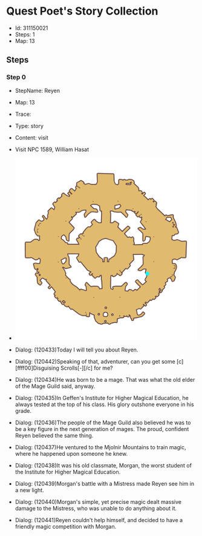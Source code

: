 # Quest Poet's Story Collection

- Id: 311150021
- Steps: 1
- Map: 13

## Steps

### Step 0
- StepName:  Reyen
- Map:  13
- Trace:  
- Type:  story
- Content:  visit
- Visit NPC 1589, William Hasat

- ![images/311150021_0.png](images/311150021_0.png)
- Dialog: (120433)Today I will tell you about Reyen.
- Dialog: (120442)Speaking of that, adventurer, can you get some [c][ffff00]Disguising Scrolls[-][/c] for me?
- Dialog: (120434)He was born to be a mage. That was what the old elder of the Mage Guild said, anyway.
- Dialog: (120435)In Geffen's Institute for Higher Magical Education, he always tested at the top of his class. His glory outshone everyone in his grade.
- Dialog: (120436)The people of the Mage Guild also believed he was to be a key figure in the next generation of mages. The proud, confident Reyen believed the same thing.
- Dialog: (120437)He ventured to the Mjolnir Mountains to train magic, where he happened upon someone he knew.
- Dialog: (120438)It was his old classmate, Morgan, the worst student of the Institute for Higher Magical Education.
- Dialog: (120439)Morgan's battle with a Mistress made Reyen see him in a new light.
- Dialog: (120440)Morgan's simple, yet precise magic dealt massive damage to the Mistress, who was unable to do anything about it.
- Dialog: (120441)Reyen couldn't help himself, and decided to have a friendly magic competition with Morgan.


